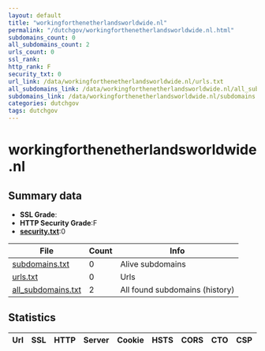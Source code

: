```yaml
---
layout: default
title: "workingforthenetherlandsworldwide.nl"
permalink: "/dutchgov/workingforthenetherlandsworldwide.nl.html"
subdomains_count: 0
all_subdomains_count: 2
urls_count: 0
ssl_rank: 
http_rank: F
security_txt: 0
url_link: /data/workingforthenetherlandsworldwide.nl/urls.txt
all_subdomains_link: /data/workingforthenetherlandsworldwide.nl/all_subdomains.txt
subdomains_link: /data/workingforthenetherlandsworldwide.nl/subdomains.txt
categories: dutchgov
tags: dutchgov
---
```



# workingforthenetherlandsworldwide.nl
## Summary data


 - **SSL Grade**:
 - **HTTP Security Grade**:F
 - **[security.txt](https://www.digitaleoverheid.nl/nieuws/standaard-security-txt-nu-verplicht-voor-overheid/)**:0


| File       | Count | Info |
|------------|-------|------|
|[subdomains.txt](/DutchGovScope/data/workingforthenetherlandsworldwide.nl/subdomains.txt)|0|Alive subdomains|
|[urls.txt](/DutchGovScope/data/workingforthenetherlandsworldwide.nl/urls.txt)|0|Urls|
|[all_subdomains.txt](/DutchGovScope/data/workingforthenetherlandsworldwide.nl/all_subdomains.txt)|2|All found subdomains (history)|


## Statistics


| Url | SSL | HTTP | Server | Cookie | HSTS | CORS | CTO | CSP | XFO | XXP | RP |FP| Tech |Title |
|--------|-------|-------|------|------|------|------|------|------|------|------|------|------|------|------|

